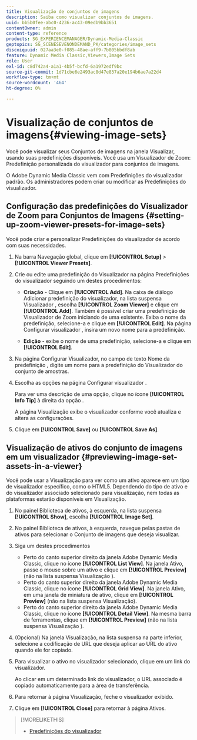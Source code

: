 ```yaml
---
title: Visualização de conjuntos de imagens
description: Saiba como visualizar conjuntos de imagens.
uuid: bb5b0fee-abc0-4236-ac43-09edb9bb3651
contentOwner: admin
content-type: reference
products: SG_EXPERIENCEMANAGER/Dynamic-Media-Classic
geptopics: SG_SCENESEVENONDEMAND_PK/categories/image_sets
discoiquuid: 027aa3e0-f085-48ae-aff9-7b805bbdf8ab
feature: Dynamic Media Classic,Viewers,Image Sets
role: User
exl-id: c8d742a4-a1a1-4b5f-bcfd-6a1972edf9bc
source-git-commit: 1d71cbe6e2493ac8d47e837a20e194b6ae7a22d4
workflow-type: tm+mt
source-wordcount: '464'
ht-degree: 0%

---
```


# Visualização de conjuntos de imagens{#viewing-image-sets}

Você pode visualizar seus Conjuntos de imagens na janela Visualizar, usando suas predefinições disponíveis. Você usa um Visualizador de Zoom: Predefinição personalizada do visualizador para conjuntos de imagens.

O Adobe Dynamic Media Classic vem com Predefinições do visualizador padrão. Os administradores podem criar ou modificar as Predefinições do visualizador.

## Configuração das predefinições do Visualizador de Zoom para Conjuntos de Imagens {#setting-up-zoom-viewer-presets-for-image-sets}

Você pode criar e personalizar Predefinições do visualizador de acordo com suas necessidades.

1. Na barra Navegação global, clique em **[!UICONTROL Setup]** > **[!UICONTROL Viewer Presets]**.
1. Crie ou edite uma predefinição do Visualizador na página Predefinições do visualizador seguindo um destes procedimentos:

   * **Criação**  - Clique em  **[!UICONTROL Add]**. Na caixa de diálogo Adicionar predefinição do visualizador, na lista suspensa Visualizador , escolha **[!UICONTROL Zoom Viewer]** e clique em **[!UICONTROL Add]**. Também é possível criar uma predefinição de Visualizador de Zoom iniciando de uma existente. Exiba o nome da predefinição, selecione-a e clique em **[!UICONTROL Edit]**. Na página Configurar visualizador , insira um novo nome para a predefinição.

   * **Edição**  - exibe o nome de uma predefinição, selecione-a e clique em  **[!UICONTROL Edit]**.

1. Na página Configurar Visualizador, no campo de texto Nome da predefinição , digite um nome para a predefinição do Visualizador do conjunto de amostras.
1. Escolha as opções na página Configurar visualizador .

   Para ver uma descrição de uma opção, clique no ícone **[!UICONTROL Info Tip]** à direita da opção .

   A página Visualização exibe o visualizador conforme você atualiza e altera as configurações.

1. Clique em **[!UICONTROL Save]** ou **[!UICONTROL Save As]**.

## Visualização de ativos do conjunto de imagens em um visualizador {#previewing-image-set-assets-in-a-viewer}

Você pode usar a Visualização para ver como um ativo aparece em um tipo de visualizador específico, como o HTML5. Dependendo do tipo de ativo e do visualizador associado selecionado para visualização, nem todas as plataformas estarão disponíveis em Visualização.

1. No painel Biblioteca de ativos, à esquerda, na lista suspensa **[!UICONTROL Show]**, escolha **[!UICONTROL Image Set]**.
1. No painel Biblioteca de ativos, à esquerda, navegue pelas pastas de ativos para selecionar o Conjunto de imagens que deseja visualizar.
1. Siga um destes procedimentos

   * Perto do canto superior direito da janela Adobe Dynamic Media Classic, clique no ícone **[!UICONTROL List View]**. Na janela Ativo, passe o mouse sobre um ativo e clique em **[!UICONTROL Preview]** (não na lista suspensa Visualização ).
   * Perto do canto superior direito da janela Adobe Dynamic Media Classic, clique no ícone **[!UICONTROL Grid View]**. Na janela Ativo, em uma janela de miniatura de ativo, clique em **[!UICONTROL Preview]** (não na lista suspensa Visualização).
   * Perto do canto superior direito da janela Adobe Dynamic Media Classic, clique no ícone **[!UICONTROL Detail View]**. Na mesma barra de ferramentas, clique em **[!UICONTROL Preview]** (não na lista suspensa Visualização ).

1. (Opcional) Na janela Visualização, na lista suspensa na parte inferior, selecione a codificação de URL que deseja aplicar ao URL do ativo quando ele for copiado.
1. Para visualizar o ativo no visualizador selecionado, clique em um link do visualizador.

   Ao clicar em um determinado link do visualizador, o URL associado é copiado automaticamente para a área de transferência.

1. Para retornar à página Visualização, feche o visualizador exibido.
1. Clique em **[!UICONTROL Close]** para retornar à página Ativos.

>[!MORELIKETHIS]
>
>* [Predefinições do visualizador](application-setup.md#viewer_presets)

